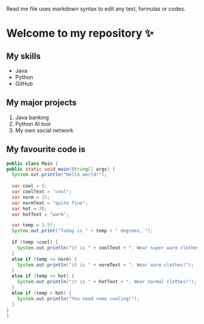 Read me file uses markdown syntax to edit any text, formulas or codes.

# Welcome to my repository ✨
## My skills
- Java
- Python
- GitHub
## My major projects
1. Java banking
2. Python AI tool
3. My own social network

## My favourite code is
```java
public class Main {
public static void main(String[] args) {    
  System.out.println("Hello world!");
 
  var cool = 5;
  var coolText = "cool";
  var norm = 15;
  var normText = "quite fine";
  var hot = 30;
  var hotText = "warm";

  var temp = 3.5f;
  System.out.print("Today is " + temp + " degrees, ");	
  
  if (temp <cool) {
    System.out.println("it is " + coolText + ". Wear super warm clothes!");
  }
  else if (temp <= norm) {
    System.out.println("it is " + normText + ". Wear warm clothes!");
  }
  else if (temp <= hot) {
    System.out.println("it is " + hotText + ". Wear normal clothes!");
  }
  else if (temp > hot) {
    System.out.println("You need some cooling!");
  }    
}
}
```
